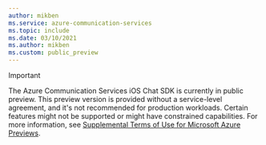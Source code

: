 ```yaml
---
author: mikben
ms.service: azure-communication-services
ms.topic: include
ms.date: 03/10/2021
ms.author: mikben
ms.custom: public_preview
---
```

> [!IMPORTANT]
> The Azure Communication Services iOS Chat SDK is currently in public preview.
> This preview version is provided without a service-level agreement, and it's not recommended for production workloads. Certain features might not be supported or might have constrained capabilities. 
> For more information, see [Supplemental Terms of Use for Microsoft Azure Previews](https://azure.microsoft.com/support/legal/preview-supplemental-terms/).
